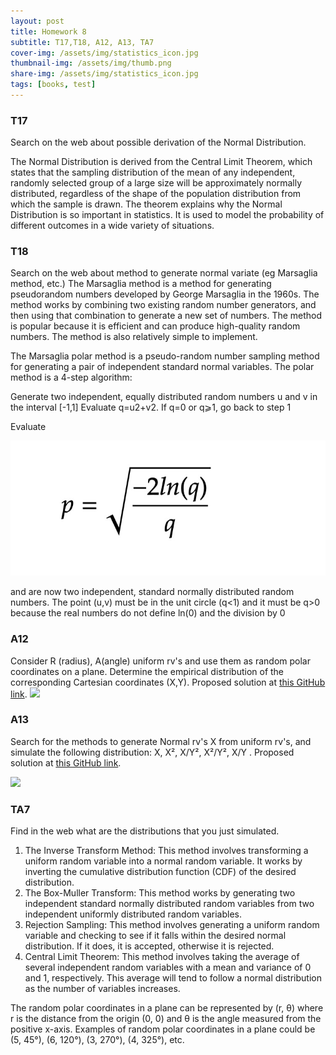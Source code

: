 ```yaml
---
layout: post
title: Homework 8
subtitle: T17,T18, A12, A13, TA7
cover-img: /assets/img/statistics_icon.jpg
thumbnail-img: /assets/img/thumb.png
share-img: /assets/img/statistics_icon.jpg
tags: [books, test]
---
```



### T17
Search on the web about possible derivation of the Normal Distribution.

The Normal Distribution is derived from the Central Limit Theorem, which states that the sampling distribution of the mean of any independent, randomly selected group of a large size will be approximately normally distributed, regardless of the shape of the population distribution from which the sample is drawn. The theorem explains why the Normal Distribution is so important in statistics. It is used to model the probability of different outcomes in a wide variety of situations.



### T18
Search on the web about method to generate normal variate (eg Marsaglia method, etc.)
The Marsaglia method is a method for generating pseudorandom numbers developed by George Marsaglia in the 1960s. The method works by combining two existing random number generators, and then using that combination to generate a new set of numbers. The method is popular because it is efficient and can produce high-quality random numbers. The method is also relatively simple to implement.


The Marsaglia polar method is a pseudo-random number sampling method for generating a pair of independent standard normal variables. The polar method is a 4-step algorithm:

Generate two independent, equally distributed random numbers u and v in the interval [-1,1]
Evaluate q=u2+v2. If q=0 or q⩾1, go back to step 1


Evaluate 

![](/assets/img/Homework8T17.jpg)


and  are now two independent, standard normally distributed random numbers.
The point (u,v) must be in the unit circle (q<1) and it must be q>0 because the real numbers do not define ln(0) and the division by 0





### A12
Consider R (radius), A(angle) uniform rv's and use them as random polar coordinates on a plane.
Determine the empirical distribution of the corresponding Cartesian coordinates (X,Y).
Proposed solution at [this GitHub link](https://github.com/loris30/StatisticsHomework/).
![](/assets/GIF/Homework8.1.gif)




### A13
Search for the methods to generate Normal rv's X from uniform rv's, and simulate the following distribution: X, X², X/Y², X²/Y², X/Y .
Proposed solution at [this GitHub link](https://github.com/loris30/StatisticsHomework/).

![](/assets/GIF/Homework8.2.gif)




### TA7
Find in the web what are the distributions that you just simulated.

1. The Inverse Transform Method: This method involves transforming a uniform random variable into a normal random variable. It works by inverting the cumulative distribution function (CDF) of the desired distribution.
2. The Box-Muller Transform: This method works by generating two independent standard normally distributed random variables from two independent uniformly distributed random variables.
3. Rejection Sampling: This method involves generating a uniform random variable and checking to see if it falls within the desired normal distribution. If it does, it is accepted, otherwise it is rejected.
4. Central Limit Theorem: This method involves taking the average of several independent random variables with a mean and variance of 0 and 1, respectively. This average will tend to follow a normal distribution as the number of variables increases.

The random polar coordinates in a plane can be represented by (r, θ) where r is the distance from the origin (0, 0) and θ is the angle measured from the positive x-axis. Examples of random polar coordinates in a plane could be (5, 45°), (6, 120°), (3, 270°), (4, 325°), etc.
